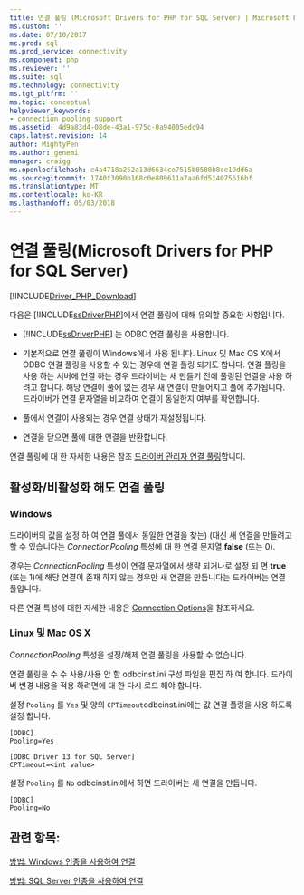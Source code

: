 ```yaml
---
title: 연결 풀링 (Microsoft Drivers for PHP for SQL Server) | Microsoft Docs
ms.custom: ''
ms.date: 07/10/2017
ms.prod: sql
ms.prod_service: connectivity
ms.component: php
ms.reviewer: ''
ms.suite: sql
ms.technology: connectivity
ms.tgt_pltfrm: ''
ms.topic: conceptual
helpviewer_keywords:
- connection pooling support
ms.assetid: 4d9a83d4-08de-43a1-975c-0a94005edc94
caps.latest.revision: 14
author: MightyPen
ms.author: genemi
manager: craigg
ms.openlocfilehash: e4a4718a252a13d6634ce7515b0580b8ce19dd6a
ms.sourcegitcommit: 1740f3090b168c0e809611a7aa6fd514075616bf
ms.translationtype: MT
ms.contentlocale: ko-KR
ms.lasthandoff: 05/03/2018
---
```

# <a name="connection-pooling-microsoft-drivers-for-php-for-sql-server"></a>연결 풀링(Microsoft Drivers for PHP for SQL Server)
[!INCLUDE[Driver_PHP_Download](../../includes/driver_php_download.md)]

다음은 [!INCLUDE[ssDriverPHP](../../includes/ssdriverphp_md.md)]에서 연결 풀링에 대해 유의할 중요한 사항입니다.  
  
-   [!INCLUDE[ssDriverPHP](../../includes/ssdriverphp_md.md)] 는 ODBC 연결 풀링을 사용합니다.  
  
-   기본적으로 연결 풀링이 Windows에서 사용 됩니다. Linux 및 Mac OS X에서 ODBC 연결 풀링을 사용할 수 있는 경우에 연결 풀링 되기도 합니다. 연결 풀링을 사용 하는 서버에 연결 하는 경우 드라이버는 새 만들기 전에 풀링된 연결을 사용 하려고 합니다. 해당 연결이 풀에 없는 경우 새 연결이 만들어지고 풀에 추가됩니다. 드라이버가 연결 문자열을 비교하여 연결이 동일한지 여부를 확인합니다.  
  
-   풀에서 연결이 사용되는 경우 연결 상태가 재설정됩니다.  
  
-   연결을 닫으면 풀에 대한 연결을 반환합니다.  
  
연결 풀링에 대 한 자세한 내용은 참조 [드라이버 관리자 연결 풀링](../../odbc/reference/develop-app/driver-manager-connection-pooling.md)합니다.  
  
## <a name="enablingdisabling-connection-pooling"></a>활성화/비활성화 해도 연결 풀링
### <a name="windows"></a>Windows
드라이버의 값을 설정 하 여 연결 풀에서 동일한 연결을 찾는) (대신 새 연결을 만들려고 할 수 있습니다는 *ConnectionPooling* 특성에 대 한 연결 문자열 **false**  (또는 0).  
  
경우는 *ConnectionPooling* 특성이 연결 문자열에서 생략 되거나로 설정 되 면 **true** (또는 1)에 해당 연결이 존재 하지 않는 경우만 새 연결을 만듭니다는 드라이버는 연결 풀입니다.  
  
다른 연결 특성에 대한 자세한 내용은 [Connection Options](../../connect/php/connection-options.md)을 참조하세요.  
### <a name="linux-and-mac-os-x"></a>Linux 및 Mac OS X
*ConnectionPooling* 특성을 설정/해제 연결 풀링을 사용할 수 없습니다. 

연결 풀링을 수 수 사용/사용 안 함 odbcinst.ini 구성 파일을 편집 하 여 합니다. 드라이버 변경 내용을 적용 하려면에 대 한 다시 로드 해야 합니다.

설정 `Pooling` 를 `Yes` 및 양의 `CPTimeout`odbcinst.ini에는 값 연결 풀링을 사용 하도록 설정 합니다. 
```
[ODBC]
Pooling=Yes

[ODBC Driver 13 for SQL Server]
CPTimeout=<int value>
```
설정 `Pooling` 를 `No` odbcinst.ini에서 하면 드라이버는 새 연결을 만듭니다.
```
[ODBC]
Pooling=No
```
  
## <a name="see-also"></a>관련 항목:  
[방법: Windows 인증을 사용하여 연결](../../connect/php/how-to-connect-using-windows-authentication.md)

[방법: SQL Server 인증을 사용하여 연결](../../connect/php/how-to-connect-using-sql-server-authentication.md)  
  
